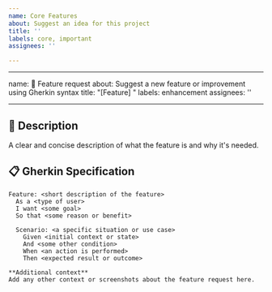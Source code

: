 ```yaml
---
name: Core Features
about: Suggest an idea for this project
title: ''
labels: core, important
assignees: ''

---
```


---
name: 🚀 Feature request
about: Suggest a new feature or improvement using Gherkin syntax
title: "[Feature] <brief summary here>"
labels: enhancement
assignees: ''

---

## 📌 Description

A clear and concise description of what the feature is and why it's needed.

## 📋 Gherkin Specification

```gherkin
Feature: <short description of the feature>
  As a <type of user>
  I want <some goal>
  So that <some reason or benefit>

  Scenario: <a specific situation or use case>
    Given <initial context or state>
    And <some other condition>
    When <an action is performed>
    Then <expected result or outcome>

**Additional context**
Add any other context or screenshots about the feature request here.
